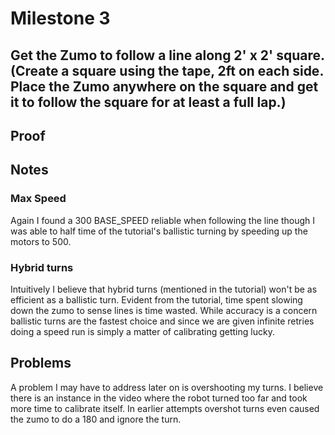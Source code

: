 # Milestone 3
## Get the Zumo to follow a line along 2' x 2' square. (Create a square using the tape, 2ft on each side. Place the Zumo anywhere on the square and get it to follow the square for at least a full lap.)

## Proof


## Notes
### Max Speed
Again I found a 300 BASE_SPEED reliable when following the line though I was able to half time of the tutorial's ballistic turning by speeding up the motors to 500.

### Hybrid turns
Intuitively I believe that hybrid turns (mentioned in the tutorial) won't be as efficient as a ballistic turn. Evident from the tutorial, time spent slowing down the zumo to sense lines is time wasted. While accuracy is a concern ballistic turns are the fastest choice and since we are given infinite retries doing a speed run is simply a matter of calibrating getting lucky.

## Problems
A problem I may have to address later on is overshooting my turns. I believe there is an instance in the video where the robot turned too far and took more time to calibrate itself. In earlier attempts overshot turns even caused the zumo to do a 180 and ignore the turn.
